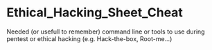 # Ethical_Hacking_Sheet_Cheat
Needed (or usefull to remember) command line or tools to use during pentest or ethical hacking (e.g. Hack-the-box, Root-me...)
